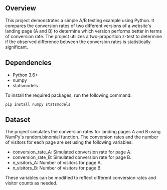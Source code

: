 ## Overview

This project demonstrates a simple A/B testing example using Python. It compares the conversion rates of two different versions of a website's landing page (A and B) to determine which version performs better in terms of conversion rate. The project utilizes a two-proportion z-test to determine if the observed difference between the conversion rates is statistically significant.

## Dependencies

* Python 3.6+
* numpy
* statsmodels

To install the required packages, run the following command:

```
pip install numpy statsmodels
```

## Dataset

The project simulates the conversion rates for landing pages A and B using NumPy's random.binomial function. The conversion rates and the number of visitors for each page are set using the following variables:

* conversion_rate_A: Simulated conversion rate for page A.
* conversion_rate_B: Simulated conversion rate for page B.
* n_visitors_A: Number of visitors for page A.
* n_visitors_B: Number of visitors for page B.

These variables can be modified to reflect different conversion rates and visitor counts as needed.
